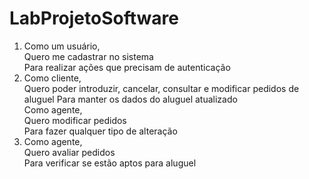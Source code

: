 # LabProjetoSoftware

<ol>
  <li>
    Como um usuário,<br>
    Quero me cadastrar no sistema<br>
    Para realizar ações que precisam de autenticação
  </li>
  <li>
    Como cliente,<br>
    Quero poder introduzir, cancelar, consultar e modificar pedidos de aluguel
    Para manter os dados do aluguel atualizado
  </li
  <li>
    Como agente,<br>
    Quero modificar pedidos<br>
    Para fazer qualquer tipo de alteração
  </li>
  <li>
    Como agente,<br>
    Quero avaliar pedidos<br>
    Para verificar se estão aptos para aluguel
  </li>
</ol>
